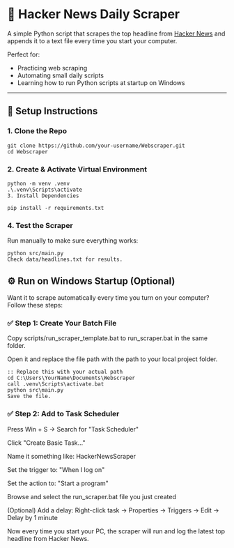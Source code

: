 # 📰 Hacker News Daily Scraper

A simple Python script that scrapes the top headline from [Hacker News](https://news.ycombinator.com/) and appends it to a text file every time you start your computer.

Perfect for:
- Practicing web scraping
- Automating small daily scripts
- Learning how to run Python scripts at startup on Windows

---

## 🚀 Setup Instructions

### 1. Clone the Repo

    git clone https://github.com/your-username/Webscraper.git
    cd Webscraper
### 2. Create & Activate Virtual Environment

    python -m venv .venv
    .\.venv\Scripts\activate
    3. Install Dependencies

    pip install -r requirements.txt
### 4. Test the Scraper
Run manually to make sure everything works:

    python src/main.py
    Check data/headlines.txt for results.

## ⚙️ Run on Windows Startup (Optional)
Want it to scrape automatically every time you turn on your computer? Follow these steps:

### ✅ Step 1: Create Your Batch File
Copy scripts/run_scraper_template.bat to run_scraper.bat in the same folder.

Open it and replace the file path with the path to your local project folder.

    :: Replace this with your actual path
    cd C:\Users\YourName\Documents\Webscraper
    call .venv\Scripts\activate.bat
    python src\main.py
    Save the file.

### ✅ Step 2: Add to Task Scheduler
Press Win + S → Search for "Task Scheduler"

Click "Create Basic Task…"

Name it something like: HackerNewsScraper

Set the trigger to: "When I log on"

Set the action to: "Start a program"

Browse and select the run_scraper.bat file you just created

(Optional) Add a delay: Right-click task → Properties → Triggers → Edit → Delay by 1 minute

Now every time you start your PC, the scraper will run and log the latest top headline from Hacker News.

